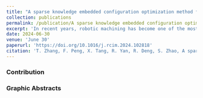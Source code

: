 ```yaml
---
title: "A sparse knowledge embedded configuration optimization method for robotic machining system toward improving machining quality"
collection: publications
permalink: /publication/A sparse knowledge embedded configuration optimization method for robotic machining system toward improving machining quality
excerpt: 'In recent years, robotic machining has become one of the most important paradigms for the machining of large and complex parts due to the advantages of large workspaces and flexible configurations. However, different configurations will correspond to very different system performances, influenced by the position-dependent properties. Therefore, the configuration optimization of robotic machining system is the key to ensure the quality of robotic operation. In response to the fact that little attention has been paid in current research to the effect of mapping model distribution differences on the optimization results, a sparse knowledge embedded configuration optimization method for robotic machining systems toward improving machining quality is proposed. The knowledge of theoretical model-based optimization in terms of stage, density and redundancy is embedded into high-fidelity data by three steps sparse and real measurement. Pre-training and domain adaptation fine-tuning strategies are used to reconstruct the real mapping model accurately. The reconstructed mapping model is re-optimized to obtain a more accurate system configuration. The effectiveness of the proposed method is verified by machining experiments on space segment parts. The proposed method reduces the absolute position error and machining error by 48.67 % and 28.73 %, respectively, compared to the current common theoretical model-based optimization. This is significant for more accurate and reliable robot system optimization. Furthermore, this work confirms the influence of mapping model distribution differences on the optimization effect, providing a new and effective perspective for subsequent research on the optimization of robotic machining system configurations.'
date: 2024-06-30
venue: 'June 30'
paperurl: 'https://doi.org/10.1016/j.rcim.2024.102818'
citation: 'T. Zhang, F. Peng, X. Tang, R. Yan, R. Deng, S. Zhao, A sparse knowledge embedded configuration optimization method for robotic machining system toward improving machining quality, Robot. Comput.-Integr. Manuf., 90 (2024) 102818, https://doi.org/10.1016/j.rcim.2024.102818.'
---
```


### Contribution

### Graphic Abstracts